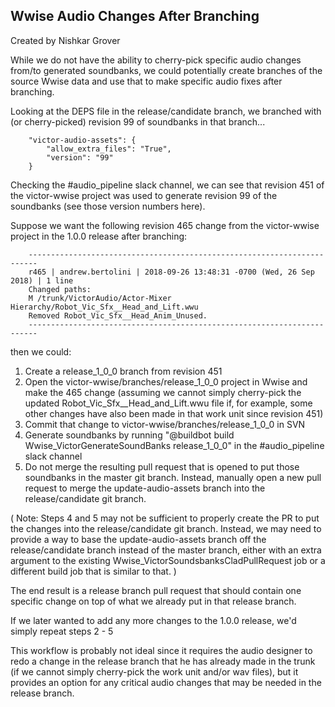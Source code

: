 ## Wwise Audio Changes After Branching
Created by Nishkar Grover

While we do not have the ability to cherry-pick specific audio changes from/to generated soundbanks, we could potentially create branches of the source Wwise data and use that to make specific audio fixes after branching.

Looking at the DEPS file in the release/candidate branch, we branched with (or cherry-picked) revision 99 of soundbanks in that branch...

```
    "victor-audio-assets": {
        "allow_extra_files": "True",
        "version": "99"
    }
```

Checking the #audio_pipeline slack channel, we can see that revision 451 of the victor-wwise project was used to generate revision 99 of the soundbanks (see those version numbers here).

Suppose we want the following revision 465 change from the victor-wwise project in the 1.0.0 release after branching:

```
    ------------------------------------------------------------------------
    r465 | andrew.bertolini | 2018-09-26 13:48:31 -0700 (Wed, 26 Sep 2018) | 1 line
    Changed paths:
    M /trunk/VictorAudio/Actor-Mixer Hierarchy/Robot_Vic_Sfx__Head_and_Lift.wwu
    Removed Robot_Vic_Sfx__Head_Anim_Unused.
    ------------------------------------------------------------------------
```

then we could:

1. Create a release_1_0_0 branch from revision 451 
2. Open the victor-wwise/branches/release_1_0_0 project in Wwise and make the 465 change (assuming we cannot simply cherry-pick the updated Robot_Vic_Sfx__Head_and_Lift.wwu file if, for example, some other changes have also been made in that work unit since revision 451)
3. Commit that change to victor-wwise/branches/release_1_0_0 in SVN
4. Generate soundbanks by running "@buildbot build Wwise_VictorGenerateSoundBanks release_1_0_0" in the #audio_pipeline slack channel
5. Do not merge the resulting pull request that is opened to put those soundbanks in the master git branch. Instead, manually open a new pull request to merge the update-audio-assets branch into the release/candidate git branch.

( Note: Steps 4 and 5 may not be sufficient to properly create the PR to put the changes into the release/candidate git branch. Instead, we may need to provide a way to base the update-audio-assets branch off the release/candidate branch instead of the master branch, either with an extra argument to the existing Wwise_VictorSoundsbanksCladPullRequest job or a different build job that is similar to that. )

The end result is a release branch pull request that should contain one specific change on top of what we already put in that release branch.

If we later wanted to add any more changes to the 1.0.0 release, we'd simply repeat steps 2 - 5

This workflow is probably not ideal since it requires the audio designer to redo a change in the release branch that he has already made in the trunk (if we cannot simply cherry-pick the work unit and/or wav files), but it provides an option for any critical audio changes that may be needed in the release branch.